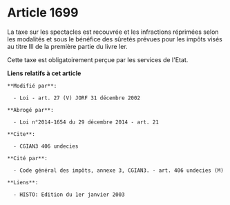 # Article 1699

La taxe sur les spectacles est recouvrée et les infractions réprimées selon les modalités et sous le bénéfice des sûretés
prévues pour les impôts visés au titre III de la première partie du livre Ier.

Cette taxe est obligatoirement perçue par les services de l'Etat.

**Liens relatifs à cet article**

	**Modifié par**:

	  - Loi - art. 27 (V) JORF 31 décembre 2002

	**Abrogé par**:

	  - Loi n°2014-1654 du 29 décembre 2014 - art. 21

	**Cite**:

	  - CGIAN3 406 undecies

	**Cité par**:

	  - Code général des impôts, annexe 3, CGIAN3. - art. 406 undecies (M)

	**Liens**:

	  - HISTO: Edition du 1er janvier 2003
